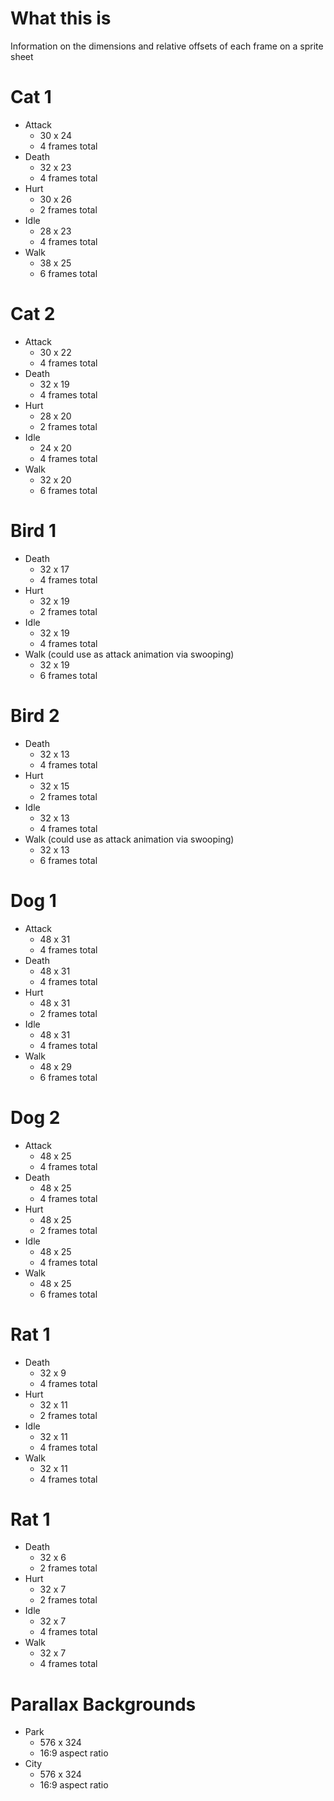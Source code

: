 # What this is
Information on the dimensions and relative offsets of each frame on a sprite sheet

# Cat 1
* Attack
    * 30 x 24
    * 4 frames total
* Death
    * 32 x 23
    * 4 frames total
* Hurt
    * 30 x 26
    * 2 frames total
* Idle
    * 28 x 23
    * 4 frames total
* Walk
    * 38 x 25
    * 6 frames total

# Cat 2
* Attack
    * 30 x 22
    * 4 frames total
* Death
    * 32 x 19
    * 4 frames total
* Hurt
    * 28 x 20
    * 2 frames total
* Idle
    * 24 x 20
    * 4 frames total
* Walk
    * 32 x 20
    * 6 frames total

# Bird 1
* Death
    * 32 x 17
    * 4 frames total
* Hurt
    * 32 x 19
    * 2 frames total
* Idle
    * 32 x 19
    * 4 frames total
* Walk (could use as attack animation via swooping)
    * 32 x 19
    * 6 frames total

# Bird 2
* Death
    * 32 x 13
    * 4 frames total
* Hurt
    * 32 x 15
    * 2 frames total
* Idle
    * 32 x 13
    * 4 frames total
* Walk (could use as attack animation via swooping)
    * 32 x 13
    * 6 frames total

# Dog 1
* Attack
    * 48 x 31
    * 4 frames total
* Death
    * 48 x 31
    * 4 frames total
* Hurt
    * 48 x 31
    * 2 frames total
* Idle
    * 48 x 31
    * 4 frames total
* Walk
    * 48 x 29
    * 6 frames total

# Dog 2
* Attack
    * 48 x 25
    * 4 frames total
* Death
    * 48 x 25
    * 4 frames total
* Hurt
    * 48 x 25
    * 2 frames total
* Idle
    * 48 x 25
    * 4 frames total
* Walk
    * 48 x 25
    * 6 frames total

# Rat 1
* Death
    * 32 x 9
    * 4 frames total
* Hurt
    * 32 x 11
    * 2 frames total
* Idle
    * 32 x 11
    * 4 frames total
* Walk
    * 32 x 11
    * 4 frames total

# Rat 1
* Death
    * 32 x 6
    * 2 frames total
* Hurt
    * 32 x 7
    * 2 frames total
* Idle
    * 32 x 7
    * 4 frames total
* Walk
    * 32 x 7
    * 4 frames total

# Parallax Backgrounds
* Park
    * 576 x 324
    * 16:9 aspect ratio
* City
    * 576 x 324
    * 16:9 aspect ratio